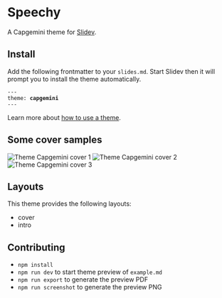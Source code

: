 # Speechy

A Capgemini theme for [Slidev](https://github.com/slidevjs/slidev).


<!--
  run `npm run dev` to check out the slides for more details of how to start writing a theme
-->

## Install

Add the following frontmatter to your `slides.md`. Start Slidev then it will prompt you to install the theme automatically.

<pre><code>---
theme: <b>capgemini</b>
---</code></pre>

Learn more about [how to use a theme](https://sli.dev/themes/use).

## Some cover samples 
![Theme Capgemini cover 1](screenshots/01.png)
![Theme Capgemini cover 2](screenshots/02.png)
![Theme Capgemini cover 3](screenshots/03.png)

## Layouts

This theme provides the following layouts:

* cover
* intro

## Contributing

- `npm install`
- `npm run dev` to start theme preview of `example.md`
- `npm run export` to generate the preview PDF
- `npm run screenshot` to generate the preview PNG
